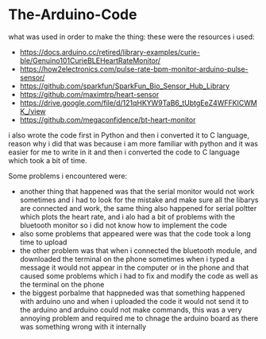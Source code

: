 # The-Arduino-Code
what was used in order to make the thing:
these were the resources i used:
- https://docs.arduino.cc/retired/library-examples/curie-ble/Genuino101CurieBLEHeartRateMonitor/
- https://how2electronics.com/pulse-rate-bpm-monitor-arduino-pulse-sensor/
- https://github.com/sparkfun/SparkFun_Bio_Sensor_Hub_Library  
- https://github.com/maximtrp/heart-sensor
- https://drive.google.com/file/d/121qHKYW9TaB6_tUbtgEeZ4WFFKlCWMK_/view
- https://github.com/megaconfidence/bt-heart-monitor

i also wrote the code first in Python and then i converted it to C language, reason why i did that was because i am more familiar with python and it was easier for me to write in it and then i converted the code to C language which took a bit of time. 

Some problems i encountered were:
- another thing that happened was that the serial monitor would not work sometimes and i had to look for the mistake and make sure all the libarys are connected and work, the same thing also happened for serial poltter which plots the heart rate, and i alo had a bit of problems with the bluetooth monitor so i did not know how to implement the code
- also some problems that appeared were was that the code took a long time to upload 
- the other problem was that when i connected the bluetooth module, and downloaded the terminal on the phone sometimes when i typed a message it would not appear in the computer or in the phone and that caused some problems which i had to fix and modify the code as well as the terminal on the phone
- the biggest porbalme  that happneded was that something happened with arduino uno and when i uploaded the code it would not send it to the arduino and arduino could not make commands, this was a very annoying problem and required me to chnage the arduino board as there was something wrong with it internally 
